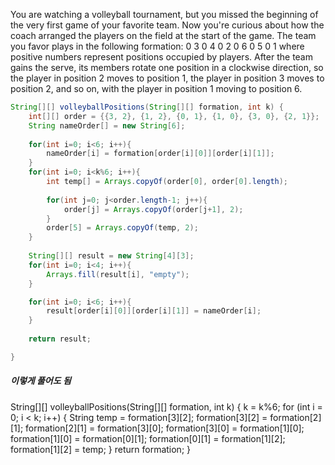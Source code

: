 You are watching a volleyball tournament, but you missed the beginning of the very first game of your favorite team. Now you're curious about how the coach arranged the players on the field at the start of the game.
The team you favor plays in the following formation:
0 3 0
4 0 2
0 6 0
5 0 1
where positive numbers represent positions occupied by players. After the team gains the serve, its members rotate one position in a clockwise direction, so the player in position 2 moves to position 1, the player in position 3 moves to position 2, and so on, with the player in position 1 moving to position 6.
```java
String[][] volleyballPositions(String[][] formation, int k) {
    int[][] order = {{3, 2}, {1, 2}, {0, 1}, {1, 0}, {3, 0}, {2, 1}};
    String nameOrder[] = new String[6];
    
    for(int i=0; i<6; i++){
        nameOrder[i] = formation[order[i][0]][order[i][1]];
    }
    for(int i=0; i<k%6; i++){        
        int temp[] = Arrays.copyOf(order[0], order[0].length);
        
        for(int j=0; j<order.length-1; j++){
            order[j] = Arrays.copyOf(order[j+1], 2);
        }        
        order[5] = Arrays.copyOf(temp, 2);        
    }  
    
    String[][] result = new String[4][3];
    for(int i=0; i<4; i++){
        Arrays.fill(result[i], "empty");
    }

    for(int i=0; i<6; i++){
        result[order[i][0]][order[i][1]] = nameOrder[i];
    }
    
    return result;

}
```

##### 이렇게 풀어도 됨
String[][] volleyballPositions(String[][] formation, int k) {
    k = k%6;
    for (int i = 0; i < k; i++) {
        String temp = formation[3][2];
        formation[3][2] = formation[2][1];
        formation[2][1] = formation[3][0];
        formation[3][0] = formation[1][0];
        formation[1][0] = formation[0][1];
        formation[0][1] = formation[1][2];
        formation[1][2] = temp;
    }
    return formation;
}
```